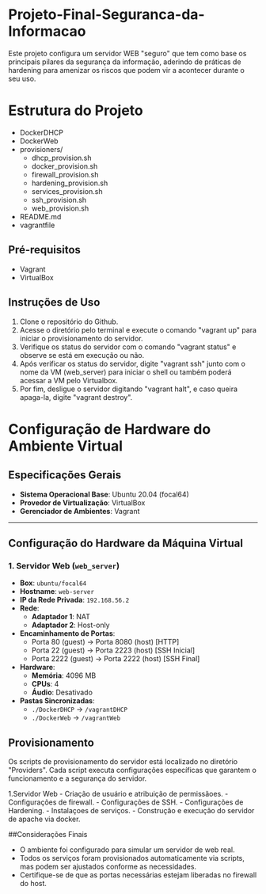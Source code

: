 # Projeto-Final-Seguranca-da-Informacao

Este projeto configura um servidor WEB "seguro" que tem como base os principais pilares da segurança da informação, aderindo de práticas de hardening para amenizar os riscos que podem vir a acontecer durante o seu uso.

# Estrutura do Projeto

- DockerDHCP
- DockerWeb
- provisioners/
	- dhcp_provision.sh
 	- docker_provision.sh
	- firewall_provision.sh
	- hardening_provision.sh
	- services_provision.sh
	- ssh_provision.sh
	- web_provision.sh
- README.md
- vagrantfile

## Pré-requisitos

- Vagrant
- VirtualBox

## Instruções de Uso

1. Clone o repositório do Github.
2. Acesse o diretório pelo terminal e execute o comando "vagrant up" para iniciar o provisionamento do servidor.
3. Verifique os status do servidor com o comando "vagrant status" e observe se está em execução ou não.
4. Após verificar os status do servidor, digite "vagrant ssh" junto com o nome da VM (web_server) para iniciar o shell ou também poderá acessar a VM pelo Virtualbox.
5. Por fim, desligue o servidor digitando "vagrant halt", e caso queira apaga-la, digite "vagrant destroy".

# Configuração de Hardware do Ambiente Virtual

## Especificações Gerais

- **Sistema Operacional Base**: Ubuntu 20.04 (focal64)
- **Provedor de Virtualização**: VirtualBox
- **Gerenciador de Ambientes**: Vagrant

---

## Configuração do Hardware da Máquina Virtual

### 1. Servidor Web (`web_server`)
- **Box**: `ubuntu/focal64`
- **Hostname**: `web-server`
- **IP da Rede Privada**: `192.168.56.2`
- **Rede**:
  - **Adaptador 1**: NAT
  - **Adaptador 2**: Host-only
- **Encaminhamento de Portas**:
  - Porta 80 (guest) -> Porta 8080 (host) [HTTP]
  - Porta 22 (guest) -> Porta 2223 (host) [SSH Inicial]
  - Porta 2222 (guest) -> Porta 2222 (host) [SSH Final]
- **Hardware**:
  - **Memória**: 4096 MB
  - **CPUs**: 4
  - **Áudio**: Desativado
- **Pastas Sincronizadas**:
  - `./DockerDHCP` -> `/vagrantDHCP`
  - `./DockerWeb` -> `/vagrantWeb`

## Provisionamento

Os scripts de provisionamento do servidor está localizado no diretório "Providers". Cada script executa configurações específicas que garantem o funcionamento e a segurança do servidor.

1.Servidor Web
	- Criação de usuário e atribuição de permissãoes.
	- Configurações de firewall.
 	- Configurações de SSH.
  	- Configurações de Hardening.
   	- Instalaçoes de serviços.
    	- Construção e execução do servidor de apache via docker.

##Considerações Finais

 - O ambiente foi configurado para simular um servidor de web real.
 - Todos os serviços foram provisionados automaticamente via scripts, mas podem ser ajustados conforme as necessidades.
 - Certifique-se de que as portas necessárias estejam liberadas no firewall do host.
